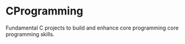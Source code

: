 # CProgramming
Fundamental C projects to build and enhance core programming core programming skills.
